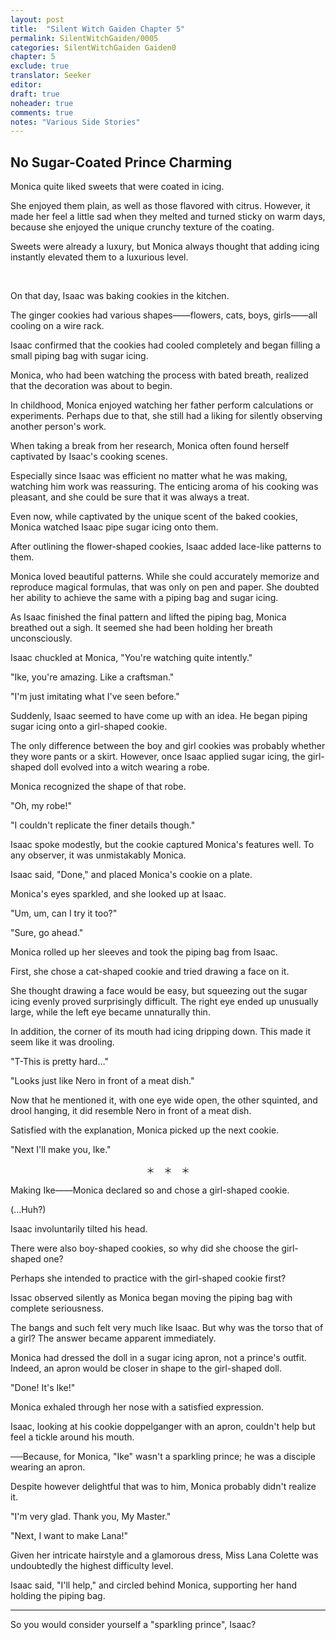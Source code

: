 ```yaml
---
layout: post
title:  "Silent Witch Gaiden Chapter 5"
permalink: SilentWitchGaiden/0005
categories: SilentWitchGaiden Gaiden0
chapter: 5
exclude: true
translator: Seeker
editor: 
draft: true
noheader: true
comments: true
notes: "Various Side Stories"
---
```

<h2>No Sugar-Coated Prince Charming</h2>

Monica quite liked sweets that were coated in icing.

She enjoyed them plain, as well as those flavored with citrus. However, it made her feel a little sad when they melted and turned sticky on warm days, because she enjoyed the unique crunchy texture of the coating.

Sweets were already a luxury, but Monica always thought that adding icing instantly elevated them to a luxurious level.

<br/>

On that day, Isaac was baking cookies in the kitchen.

The ginger cookies had various shapes——flowers, cats, boys, girls——all cooling on a wire rack.

Isaac confirmed that the cookies had cooled completely and began filling a small piping bag with sugar icing.

Monica, who had been watching the process with bated breath, realized that the decoration was about to begin.

In childhood, Monica enjoyed watching her father perform calculations or experiments. Perhaps due to that, she still had a liking for silently observing another person's work.

When taking a break from her research, Monica often found herself captivated by Isaac's cooking scenes.

Especially since Isaac was efficient no matter what he was making, watching him work was reassuring. The enticing aroma of his cooking was pleasant, and she could be sure that it was always a treat.

Even now, while captivated by the unique scent of the baked cookies, Monica watched Isaac pipe sugar icing onto them.

After outlining the flower-shaped cookies, Isaac added lace-like patterns to them.

Monica loved beautiful patterns. While she could accurately memorize and reproduce magical formulas, that was only on pen and paper. She doubted her ability to achieve the same with a piping bag and sugar icing.

As Isaac finished the final pattern and lifted the piping bag, Monica breathed out a sigh. It seemed she had been holding her breath unconsciously.

Isaac chuckled at Monica, "You're watching quite intently."

"Ike, you're amazing. Like a craftsman."

"I'm just imitating what I've seen before."

Suddenly, Isaac seemed to have come up with an idea. He began piping sugar icing onto a girl-shaped cookie.

The only difference between the boy and girl cookies was probably whether they wore pants or a skirt. However, once Isaac applied sugar icing, the girl-shaped doll evolved into a witch wearing a robe.

Monica recognized the shape of that robe.

"Oh, my robe!"

"I couldn't replicate the finer details though."

Isaac spoke modestly, but the cookie captured Monica's features well. To any observer, it was unmistakably Monica.

Isaac said, "Done," and placed Monica's cookie on a plate.

Monica's eyes sparkled, and she looked up at Isaac.

"Um, um, can I try it too?"

"Sure, go ahead."

Monica rolled up her sleeves and took the piping bag from Isaac.

First, she chose a cat-shaped cookie and tried drawing a face on it.

She thought drawing a face would be easy, but squeezing out the sugar icing evenly proved surprisingly difficult. The right eye ended up unusually large, while the left eye became unnaturally thin.

In addition, the corner of its mouth had icing dripping down. This made it seem like it was drooling.

"T-This is pretty hard…"

"Looks just like Nero in front of a meat dish."

Now that he mentioned it, with one eye wide open, the other squinted, and drool hanging, it did resemble Nero in front of a meat dish.

Satisfied with the explanation, Monica picked up the next cookie.

"Next I'll make you, Ike."

<p style="text-align: center;">＊　＊　＊</p>

Making Ike——Monica declared so and chose a girl-shaped cookie.

(...Huh?)

Isaac involuntarily tilted his head.

There were also boy-shaped cookies, so why did she choose the girl-shaped one?

Perhaps she intended to practice with the girl-shaped cookie first?

Issac observed silently as Monica began moving the piping bag with complete seriousness.

The bangs and such felt very much like Isaac. But why was the torso that of a girl? The answer became apparent immediately.

Monica had dressed the doll in a sugar icing apron, not a prince's outfit. Indeed, an apron would be closer in shape to the girl-shaped doll.

"Done! It's Ike!"

Monica exhaled through her nose with a satisfied expression.

Isaac, looking at his cookie doppelganger with an apron, couldn't help but feel a tickle around his mouth.

──Because, for Monica, "Ike" wasn't a sparkling prince; he was a disciple wearing an apron.

Despite however delightful that was to him, Monica probably didn't realize it.

"I'm very glad. Thank you, My Master."

"Next, I want to make Lana!"

Given her intricate hairstyle and a glamorous dress, Miss Lana Colette was undoubtedly the highest difficulty level.

Isaac said, "I'll help," and circled behind Monica, supporting her hand holding the piping bag.

---

So you would consider yourself a "sparkling prince", Isaac?



